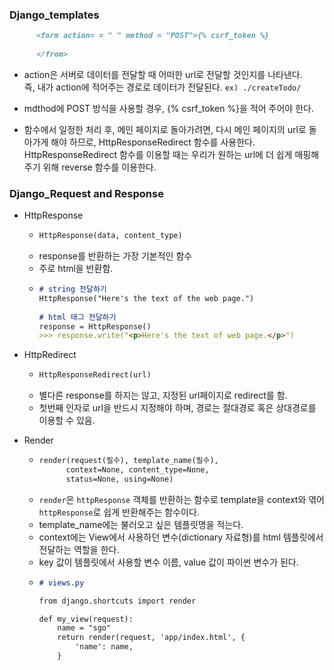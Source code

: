 ### Django_templates  
```markdown
      <form action= = " " method = "POST">{% csrf_token %}
      
      </from>
```
- action은 서버로 데이터를 전달할 때 어떠한 url로 전달할 것인지를 나타낸다.<br>
      즉, 내가 action에 적어주는 경로로 데이터가 전달된다. `ex) ./createTodo/`
      
- mdthod에 POST 방식을 사용할 경우, {% csrf_token %}을 적어 주어야 한다.
      
- 함수에서 일정한 처리 후, 메인 페이지로 돌아가려면, 다시 메인 페이지의 url로 돌아가게 해야 하므로, HttpResponseRedirect 함수를 사용한다.
<br> HttpResponseRedirect 함수를 이용할 때는 우리가 원하는 url에 더 쉽게 매핑해주기 위해 reverse 함수를 이용한다.
    
    
### Django_Request and Response

- HttpResponse
    - ```markdown
      HttpResponse(data, content_type)
      ```
    - response를 반환하는 가장 기본적인 함수
    - 주로 html을 반환함.
    - ```markdown
      # string 전달하기
      HttpResponse("Here's the text of the web page.")
    
      # html 태그 전달하기
      response = HttpResponse()
      >>> response.write("<p>Here's the text of web page.</p>")
      ```
      
- HttpRedirect
    - ```markdown
      HttpResponseRedirect(url)
      ```
    - 별다른 response를 하지는 않고, 지정된 url페이지로 redirect를 함.
    - 첫번째 인자로 url을 반드시 지정해야 하며, 경로는 절대경로 혹은 상대경로를 이용할 수 있음.
    
- Render
    - ```markdown
      render(request(필수), template_name(필수),
            context=None, content_type=None,
            status=None, using=None)
      ```
    - `render`은 `httpResponse` 객체를 반환하는 함수로 template을 context와 엮어 `httpResponse`로 쉽게 반환해주는 함수이다.
    - template_name에는 불러오고 싶은 템플릿명을 적는다.
    - context에는 View에서 사용하던 변수(dictionary 자료형)를 html 템플릿에서 전달하는 역할을 한다.
    - key 값이 템플릿에서 사용할 변수 이름, value 값이 파이썬 변수가 된다.
    - ```markdown
      # views.py
      
      from django.shortcuts import render
      
      def my_view(request):
          name = "sgo"
          return render(request, 'app/index.html', {
              'name': name,
          }
      ```
     